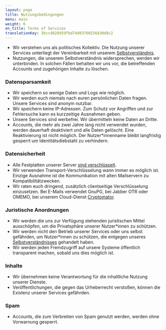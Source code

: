 ```yaml
---
layout: page
title: Nutzungsbedingungen
menu: main
weight: 6
en_title: Terms of Services
translationKey: 3bcc4028d59fbd74d03760256430d8c2
---
```


 * Wir verstehen uns als politisches Kollektiv. Die Nutzung unserer Services unterliegt der Vereinbarkeit mit unserem [Selbstverständnis](/about-us.html).
 * Nutzungen, die unserem Selbstverständnis widersprechen, werden wir unterbinden. In solchen Fällen behalten wir uns vor, die betreffenden Accounts und zugehörigen Inhalte zu löschen.

### Datensparsamkeit

 * Wir speichern so wenige Daten und Logs wie möglich.
 * Wir werden euch niemals nach euren persönlichen Daten fragen. Unsere Services sind anonym nutzbar.
 * Wir speichern keine IP-Adressen. Zum Schutz vor Angriffen und zur Fehlersuche kann es kurzzeitige Ausnahmen geben.
 * Unsere Services sind werbefrei. Wir übermitteln keine Daten an Dritte.
 * Accounts, die mehr als zwei Jahre lang nicht verwendet wurden, werden dauerhaft deaktiviert und alle Daten gelöscht. Eine Reaktivierung ist nicht möglich. Der Nutzer\*innenname bleibt langfristig gesperrt um Identitätsdiebstahl zu verhindern.

### Datensicherheit

 * Alle Festplatten unserer Server [sind verschlüsselt](https://hln.com/encrypting-data-at-rest-on-servers-what-does-it-get-you/).
 * Wir verwenden Transport-Verschlüsselung wann immer es möglich ist. Einzige Ausnahme ist die Kommunikation mit alten Mailservern zu Kompatibilitätzwecken.
 * Wir raten euch dringend, zusätzlich clientseitige Verschlüsselung einzusetzen. Bei E-Mails verwendet GnuPG, bei Jabber OTR oder OMEMO, bei unserem Cloud-Dienst [Cryptomator](https://cryptomator.org/de/).

### Juristische Anordnungen

 * Wir werden die uns zur Verfügung stehenden juristischen Mittel ausschöpfen, um die Privatsphäre unserer Nutzer*innen zu schützen.
 * Wir werden nicht den Betrieb unserer Services oder uns selbst gefährden, um Nutzer*innen zu schützen, die entgegen unseres [Selbstverständnisses](/about-us.html) gehandelt haben.
 * Wir werden jeden Fremdzugriff auf unsere Systeme öffentlich transparent machen, sobald uns dies möglich ist.

### Inhalte

 * Wir übernehmen keine Verantwortung für die inhaltliche Nutzung unserer Dienste.
 * Veröffentlichungen, die gegen das Urheberrecht verstoßen, können die Existenz unserer Services gefährden.

### Spam

 * Accounts, die zum Verbreiten von Spam genutzt werden, werden ohne Vorwarnung gesperrt.
